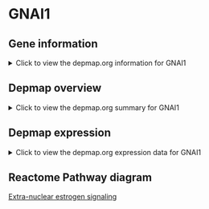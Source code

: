 <h1>GNAI1</h1>

<h2>Gene information</h2>
<details>
  <summary>Click to view the depmap.org information for GNAI1</summary>
  <iframe src="https://depmap.org/portal/gene/GNAI1?tab=about" style="border:none;width:100%;height:800px"></iframe>
</details>

<h2>Depmap overview</h2>
<details>
  <summary>Click to view the depmap.org summary for GNAI1</summary>
  <iframe src="https://depmap.org/portal/gene/GNAI1?tab=overview" style="border:none;width:100%;height:800px"></iframe>
</details>

<h2>Depmap expression</h2>
<details>
  <summary>Click to view the depmap.org expression data for GNAI1</summary>
  <iframe src="https://depmap.org/portal/gene/GNAI1?tab=characterization" style="border:none;width:100%;height:800px"></iframe>
</details>



<h2>Reactome Pathway diagram</h2>
<a href="https://reactome.org/PathwayBrowser/#/R-HSA-9009391" target="_BLANK">Extra-nuclear estrogen signaling</a>



